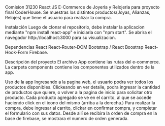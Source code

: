 Comision 31230 React JS
E-Commerce de Joyeria y Relojeria para proyecto final CoderHouse.
Se muestras los distintos productos(Joyas, Alianzas, Relojes) que tiene el usuario para realizar la compra.

Instalación
Luego de clonar el repositorio, debe instalar la aplicacion mediante "npm install react-app" e iniciarla con "npm start". Se abrira el navegador http://localhost:3000 para su visualizacion.

Dependencias
React
React-Router-DOM
Bootstrap / React Boostrap
React-Hook-Form
Firebase.

Descripción del proyecto
El archivo App contiene las rutas del e-commerce.
La carpeta components contiene los componentes utilizados dentro de la app.

Uso de la app
Ingresando a la pagina web, el usuario podra ver todos los productos disponibles.
Clickeando en ver detalle, podra ingresar la cantidad de productos que quiere, o volver a la pagina de inicio para solicitar otro producto.
Cada producto agregado se ve en el carrito, al que se accede haciendo click en el icono del mismo (arriba a la derecha.)
Para realizar la compra, debe ingresar al carrito, clickar en confirmar compra, y completar el formulario con sus datos.
Desde allí se recibira la orden de compra en la base de firebase, se mostrara el numero de orden generada.